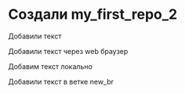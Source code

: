 ﻿# Cоздали my_first_repo_2

Добавили текст

Добавили текст через web браузер

Добавим текст локально

Добавили текст в ветке new_br